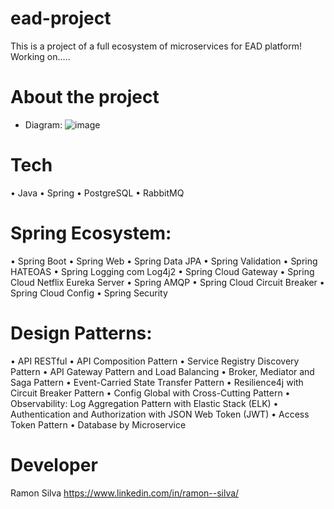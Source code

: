 # ead-project
This is a project of a full ecosystem of microservices for EAD platform!
Working on.....

# About the project
- Diagram:
![image](https://github.com/user-attachments/assets/0a9bdf99-527e-40cf-8087-9474751bdd2a)


# Tech
 • Java
 • Spring
 • PostgreSQL
 • RabbitMQ

# Spring Ecosystem:
 • Spring Boot
 • Spring Web
 • Spring Data JPA
 • Spring Validation
 • Spring HATEOAS
 • Spring Logging com Log4j2
 • Spring Cloud Gateway
 • Spring Cloud Netflix Eureka Server
 • Spring AMQP
 • Spring Cloud Circuit Breaker
 • Spring Cloud Config
 • Spring Security

# Design Patterns:
 • API RESTful
 • API Composition Pattern
 • Service Registry Discovery Pattern
 • API Gateway Pattern and Load Balancing
 • Broker, Mediator and Saga Pattern
 • Event-Carried State Transfer Pattern
 • Resilience4j with Circuit Breaker Pattern
 • Config Global with Cross-Cutting Pattern
 • Observability: Log Aggregation Pattern with Elastic Stack (ELK)
 • Authentication and Authorization with JSON Web Token (JWT)
 • Access Token Pattern
 • Database by Microservice

# Developer
Ramon Silva
https://www.linkedin.com/in/ramon--silva/
